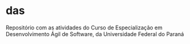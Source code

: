 # das
Repositório com as atividades do Curso de Especialização em Desenvolvimento Ágil de Software, da Universidade Federal do Paraná
